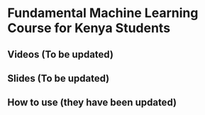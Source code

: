 # Fundamental Machine Learning Course for Kenya Students
## Videos (To be updated)
## Slides (To be updated)
## How to use (they have been updated)

